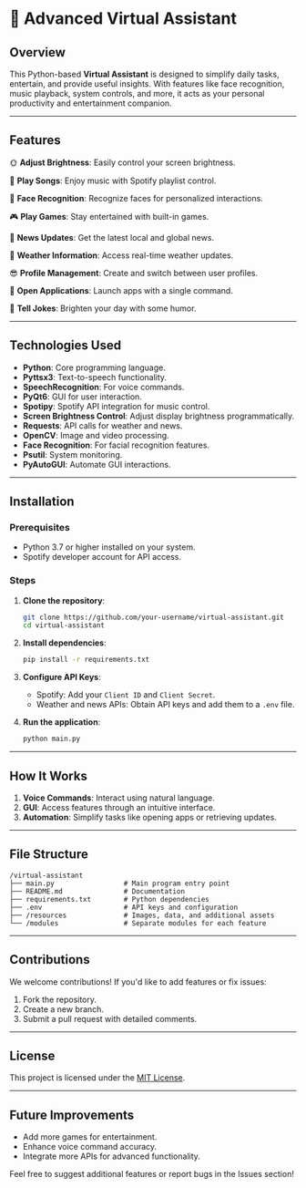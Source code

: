 # 🧠 Advanced Virtual Assistant

## Overview
This Python-based **Virtual Assistant** is designed to simplify daily tasks, entertain, and provide useful insights. With features like face recognition, music playback, system controls, and more, it acts as your personal productivity and entertainment companion.

---

## Features

🌞 **Adjust Brightness**: Easily control your screen brightness.

🎵 **Play Songs**: Enjoy music with Spotify playlist control.

🧠 **Face Recognition**: Recognize faces for personalized interactions.

🎮 **Play Games**: Stay entertained with built-in games.

📰 **News Updates**: Get the latest local and global news.

🌁 **Weather Information**: Access real-time weather updates.

😎 **Profile Management**: Create and switch between user profiles.

📱 **Open Applications**: Launch apps with a single command.

🤣 **Tell Jokes**: Brighten your day with some humor.

---

## Technologies Used

- **Python**: Core programming language.
- **Pyttsx3**: Text-to-speech functionality.
- **SpeechRecognition**: For voice commands.
- **PyQt6**: GUI for user interaction.
- **Spotipy**: Spotify API integration for music control.
- **Screen Brightness Control**: Adjust display brightness programmatically.
- **Requests**: API calls for weather and news.
- **OpenCV**: Image and video processing.
- **Face Recognition**: For facial recognition features.
- **Psutil**: System monitoring.
- **PyAutoGUI**: Automate GUI interactions.

---

## Installation

### Prerequisites
- Python 3.7 or higher installed on your system.
- Spotify developer account for API access.

### Steps

1. **Clone the repository**:
   ```bash
   git clone https://github.com/your-username/virtual-assistant.git
   cd virtual-assistant
   ```

2. **Install dependencies**:
   ```bash
   pip install -r requirements.txt
   ```

3. **Configure API Keys**:
   - Spotify: Add your `Client ID` and `Client Secret`.
   - Weather and news APIs: Obtain API keys and add them to a `.env` file.

4. **Run the application**:
   ```bash
   python main.py
   ```

---

## How It Works

1. **Voice Commands**: Interact using natural language.
2. **GUI**: Access features through an intuitive interface.
3. **Automation**: Simplify tasks like opening apps or retrieving updates.

---

## File Structure

```
/virtual-assistant
├── main.py                 # Main program entry point
├── README.md               # Documentation
├── requirements.txt        # Python dependencies
├── .env                    # API keys and configuration
├── /resources              # Images, data, and additional assets
└── /modules                # Separate modules for each feature
```

---

## Contributions
We welcome contributions! If you'd like to add features or fix issues:

1. Fork the repository.
2. Create a new branch.
3. Submit a pull request with detailed comments.

---

## License
This project is licensed under the [MIT License](LICENSE).

---

## Future Improvements
- Add more games for entertainment.
- Enhance voice command accuracy.
- Integrate more APIs for advanced functionality.

Feel free to suggest additional features or report bugs in the Issues section!


